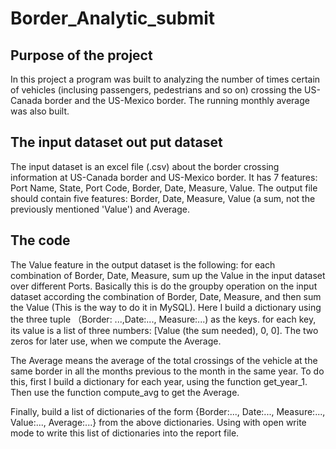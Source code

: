 # Border_Analytic_submit

## Purpose of the project

In this project a program was built to analyzing the number of times certain of vehicles (inclusing passengers, pedestrians and so on) crossing the US-Canada border and the US-Mexico border. The running monthly average was also built. 

## The input dataset out put dataset

The input dataset is an excel file (.csv) about the border crossing information at US-Canada border and US-Mexico border. It has 7 features: Port Name, State, Port Code, Border, Date, Measure, Value. The output file should contain five features: Border, Date, Measure, Value (a sum, not the previously mentioned 'Value') and Average. 

## The code

The Value feature in the output dataset is the following: for each combination of Border, Date, Measure, sum up the Value in the input dataset over different Ports. Basically this is do the groupby operation on the input dataset according the combination of Border, Date, Measure, and then sum the Value (This is the way to do it in MySQL). Here I build a dictionary using the three tuple （Border: ...,Date:..., Measure:...) as the keys. for each key, its value is a list of three numbers: [Value (the sum needed), 0, 0]. The two zeros for later use, when we compute the Average.

The Average means the average of the total crossings of the vehicle at the same border in all the months previous to the month in the same year. To do this, first I build a dictionary for each year, using the function get_year_1. Then use the function compute_avg to get the Average. 

Finally, build a list of dictionaries of the form {Border:..., Date:..., Measure:..., Value:..., Average:...} from the above dictionaries. Using with open write mode to write this list of dictionaries into the report file.

